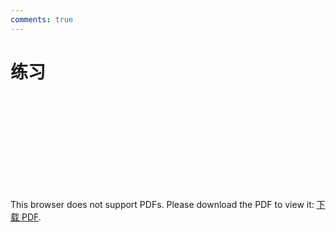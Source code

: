 ```yaml
---
comments: true
---
```

# 练习
<object data="https://eanyang7.github.io/Probability-and-Statistics/assets/4/exercises.pdf" type="application/pdf" width="700px" height="700px">
    <embed src="https://eanyang7.github.io/Probability-and-Statistics/assets/4/exercises.pdf">
        <p>This browser does not support PDFs. Please download the PDF to view it: <a href="https://eanyang7.github.io/Probability-and-Statistics/assets/4/exercises.pdf">下载 PDF</a>.</p>
    </embed>
</object>